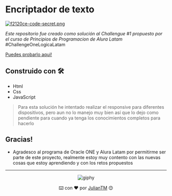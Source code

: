# Encriptador de texto

[![f2120ce-code-secret.png](https://i.postimg.cc/g0GBbgGb/f2120ce-code-secret.png)](https://postimg.cc/k2hyxFVT)

_Este repositorio fue creado como solución al Challengue #1 propuesto por el curso de Principios de Programacion de Alura Latam_
\#ChallengeOneLogicaLatam

[Puedes probarlo aqui!](https://juliantm.github.io/Encriptador-de-Texto-Code-Secret/)

## Construido con 🛠️

* Html
* Css
* JavaScript

>Para esta solución he intentado realizar el responsive para diferentes dispositivos, pero aun no lo manejo muy bien así que lo dejo como pendiente para cuando ya tenga los conocimientos completos para hacerlo

## Gracias!

* Agradesco al programa de Oracle ONE y Alura Latam por permitirme ser parte de este proyecto, realmente estoy muy contento con las nuevas cosas que estoy aprendiendo y con los retos propuestos

---

<div align="center">
  
  ![giphy](https://user-images.githubusercontent.com/42880872/156003638-cb5322ae-3406-48c6-ba64-c8def9ed4876.gif)
  
  ⌨️ con ❤️ por [JulianTM](https://github.com/JulianTM) 😊
</div>
